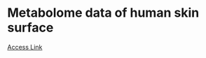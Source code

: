 # Metabolome data of human skin surface
[Access Link](https://github.com/fudan-ai/Metabolomics/blob/cb127791f27f618d913daf460085fd8447eea281/Metabolomics20240131.xlsx)
